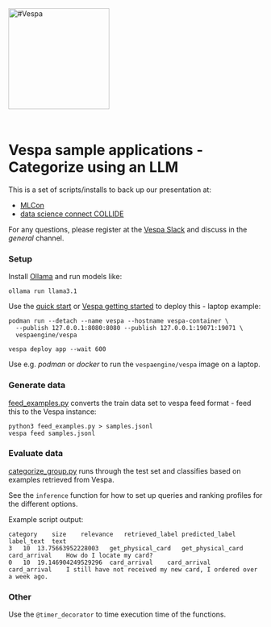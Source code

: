 
<!-- Copyright Vespa.ai. Licensed under the terms of the Apache 2.0 license. See LICENSE in the project root. -->

<picture>
  <source media="(prefers-color-scheme: dark)" srcset="https://assets.vespa.ai/logos/Vespa-logo-green-RGB.svg">
  <source media="(prefers-color-scheme: light)" srcset="https://assets.vespa.ai/logos/Vespa-logo-dark-RGB.svg">
  <img alt="#Vespa" width="200" src="https://assets.vespa.ai/logos/Vespa-logo-dark-RGB.svg" style="margin-bottom: 25px;">
</picture>

# Vespa sample applications - Categorize using an LLM
This is a set of scripts/installs to back up our presentation at:
* [MLCon](https://mlconference.ai/machine-learning-advanced-development/adaptive-incontext-learning/)
* [data science connect COLLIDE](https://datasciconnect.com/events/collide/agenda/)

For any questions, please register at the
[Vespa Slack](https://join.slack.com/t/vespatalk/shared_invite/zt-nq61o73o-Lsun7Fnm5N8uA6UAfIycIg)
and discuss in the _general_ channel.


### Setup

Install [Ollama](https://ollama.com/) and run models like: 
```shell
ollama run llama3.1
```

Use the [quick start](https://docs.vespa.ai/en/vespa-quick-start.html) or
[Vespa getting started](https://cloud.vespa.ai/en/getting-started) to deploy this - laptop example:
```shell
podman run --detach --name vespa --hostname vespa-container \  
  --publish 127.0.0.1:8080:8080 --publish 127.0.0.1:19071:19071 \
  vespaengine/vespa
  
vespa deploy app --wait 600
```
Use e.g. _podman_ or _docker_ to run the `vespaengine/vespa` image on a laptop.


### Generate data

[feed_examples.py](feed_examples.py) converts the train data set to vespa feed format -
feed this to the Vespa instance:
```shell
python3 feed_examples.py > samples.jsonl
vespa feed samples.jsonl
```


### Evaluate data

[categorize_group.py](categorize_group.py) runs through the test set
and classifies based on examples retrieved from Vespa.

See the `inference` function for how to set up queries and ranking profiles for the different options.

Example script output:
```
category	size	relevance	retrieved_label	predicted_label	label_text	text
3	10	13.75663952228003	get_physical_card	get_physical_card	card_arrival	How do I locate my card?
0	10	19.146904249529296	card_arrival	card_arrival	card_arrival	I still have not received my new card, I ordered over a week ago.
```

### Other
Use the `@timer_decorator` to time execution time of the functions.
